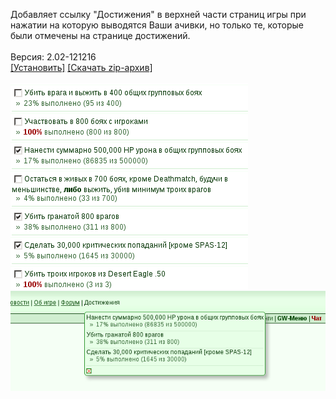 Добавляет ссылку "Достижения" в верхней части страниц игры при нажатии на которую выводятся Ваши ачивки, но только те, которые были отмечены на странице достижений.
<br>
<br>
Версия: 2.02-121216
<br>
[[Установить]](https://raw.githubusercontent.com/MyRequiem/comfortablePlayingInGW/master/separatedScripts/ShowMyAchievements/showMyAchievements.user.js) [[Скачать zip-архив]](https://raw.githubusercontent.com/MyRequiem/comfortablePlayingInGW/master/separatedScripts/ShowMyAchievements/showMyAchievements.user.js.zip)
<br>
<br>
![ShowMyAchievements](https://raw.githubusercontent.com/MyRequiem/comfortablePlayingInGW/master/imgs/ShowMyAchievements/screen1.png)
<br>
![ShowMyAchievements](https://raw.githubusercontent.com/MyRequiem/comfortablePlayingInGW/master/imgs/ShowMyAchievements/screen2.png)
<br>
